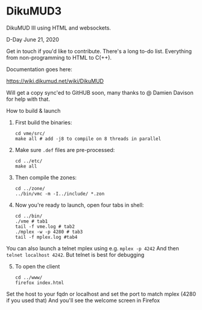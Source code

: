 # DikuMUD3
DikuMUD III using HTML and websockets. 

D-Day June 21, 2020

Get in touch if you'd like to contribute. There's a long to-do list. Everything from non-programming to HTML to C(++).

Documentation goes here:

https://wiki.dikumud.net/wiki/DikuMUD

Will get a copy sync'ed to GitHUB soon, many thanks to @ Damien Davison for help with that. 

How to build & launch

1) First build the binaries:

       cd vme/src/
       make all # add -j8 to compile on 8 threads in parallel

2) Make sure `.def` files are pre-processed:

       cd ../etc/
       make all

3) Then compile the zones:

       cd ../zone/
       ../bin/vmc -m -I../include/ *.zon

4) Now you're ready to launch, open four tabs in shell:

       cd ../bin/
       ./vme # tab1
       tail -f vme.log # tab2
       ./mplex -w -p 4280 # tab3
       tail -f mplex.log #tab4

You can also launch a telnet mplex using e.g. `mplex -p 4242`
And then `telnet localhost 4242`. But telnet is best for debugging

5) To open the client

       cd ../www/
       firefox index.html

Set the host to your fqdn or localhost and set the port to match mplex (4280 if you used that)
And you'll see the welcome screen in Firefox
